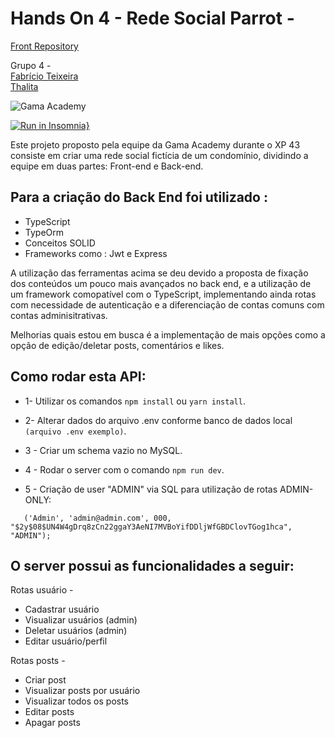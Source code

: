 # Hands On 4  - Rede Social Parrot -
 
 [Front Repository](https://github.com/pereirathalita/parrot)
 
 Grupo 4 - <br>
 [Fabrício Teixeira](https://github.com/FabriciodSTeixeira)<br>
 [Thalita](https://github.com/pereirathalita)<br>
 
 
![Gama Academy](https://storage.gama.academy/logo.svg)


[![Run in Insomnia}](https://insomnia.rest/images/run.svg)](https://insomnia.rest/run/?label=API%20Rede%20Parrot&uri=https%3A%2F%2Fgithub.com%2FFabriciodSTeixeira%2FHandsOn4ParrotAPI%2Fblob%2Fmain%2Fdocs%2FInsomnia.json)


 Este projeto proposto pela equipe da Gama Academy durante o XP 43 consiste em criar uma rede social fictícia de um condomínio, dividindo a equipe em duas partes: Front-end e Back-end.

## Para a criação do Back End foi utilizado :
- TypeScript<br>
- TypeOrm<br>
- Conceitos SOLID<br>
- Frameworks como : Jwt e Express<br>

A utilização das ferramentas acima se deu devido a proposta de fixação dos conteúdos um pouco mais avançados no back end, e a utilização de um framework comopatível com o TypeScript, implementando ainda rotas com necessidade de autenticação e a diferenciação de contas comuns com contas adminisitrativas.

Melhorias quais estou em busca é a implementação de mais opções como a opção de edição/deletar posts, comentários e likes.

## Como rodar esta API:
- 1- Utilizar os comandos `npm install` ou `yarn install`.

- 2- Alterar dados do arquivo .env conforme banco de dados local `(arquivo .env exemplo)`. 

- 3 - Criar um schema vazio no MySQL.

- 4 - Rodar o server com o comando `npm run dev`.

- 5 - Criação de user "ADMIN" via SQL para utilização de rotas ADMIN-ONLY:

 ``` INSERT INTO user(name,email,apartment,password,role) VALUES
	('Admin', 'admin@admin.com', 000, "$2y$08$UN4W4gDrq8zCn22ggaY3AeNI7MVBoYifDDljWfGBDClovTGog1hca", "ADMIN");
```


## O server possui as funcionalidades a seguir:

Rotas usuário -
- Cadastrar usuário
- Visualizar usuários (admin)
- Deletar usuários (admin)
- Editar usuário/perfil

Rotas posts - 
- Criar post
- Visualizar posts por usuário
- Visualizar todos os posts
- Editar posts
- Apagar posts


## 
